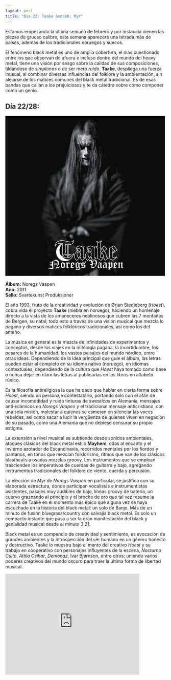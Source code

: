 ```yaml
---
layout: post
title: "Día 22: Taake &mdash; Myr"
---
```


Estamos empezando la última semana de febrero y por instancia vienen las piezas de grueso calibre, esta semana aparecerá una tétrada más de países, además de los tradicionales noruegos y suecos.

El fenómeno black metal es uno de amplia cobertura, el más cuestionado entre los que observan de afuera e incluso dentro del mundo del heavy metal, tiene una visión por sesgo sobre la calidad de sus composiciones, tildándose de *simplonas* o de ser mero *ruido*. **Taake**, despliega una fuerza inusual, al combinar diversas influencias del folklore y la ambientación, sin alejarse de los matices comunes del black metal tradicional. Es de esas bandas que callan a los prejuiciosos y te da cátedra sobre cómo componer como un genio.

<!-- more -->

## Día 22/28:

![Portada del Álbum](/images/taake-noregsvaapen.jpg)

**Álbum:** Noregs Vaapen  
**Año:** 2011  
**Sello:** Svartekunst Produksjoner  

El año 1993, fruto de la creatividad y evolución de Ørjan Stedjeberg (*Hoest*), cobra vida el proyecto **Taake** (niebla en noruego), haciendo un homenaje directo a la vista de los amaneceres neblinosos que cubren las 7 montañas de Bergen, su natal; todo esto a través de una visión musical que mezcla lo pagano y diversos matices folklóricos tradicionales, así como los del antaño.

La música en general es la mezcla de infinidades de experimentos y conceptos, desde los viajes en la mitología pagana, la incertidumbre, los pesares de la humanidad, los vastos paisajes del mundo nórdico, entre otras ideas. Dependiendo de la idea principal que guíe el álbum, las letras pueden estar al completo en su idioma nativo (noruego), en idiomas contextuales, dependiendo de la cultura que *Hoest* haya tomado como base o nunca dejar en claro las letras al publicarlas en los libros en alfabeto rúnico.

Es la filosofía antireligiosa la que ha dado que hablar en cierta forma sobre *Hoest*, siendo un personaje contestatario, portando solo con el afán de causar incomodidad y ruido tinturas de *swasticas* en Alemania, mensajes anti-islámicos en *Noregs Vaapen* y el tradicional mensaje anticristiano, con una sola misión, molestar a quienes se esmeran en silenciar las voces rebeldes, así como sacar a lucir la vergüenza de quienes viven en negación de su pasado, como una Alemania que no debiese censurar su propio estigma.

La extensión a nivel musical se subtiende desde sonidos ambientales, ataques clásicos del black metal estilo **Mayhem**, odas al encanto y el invierno azotador de Escandinavia, recorridos mentales por los fiordos y pantanos, en tonos que mezclan folklorismo, ritmos que van de los clásicos blastbeats a osadas mezclas groovy. Los instrumentos que se emplean trascienden los imperativos de cuerdas de guitarra y bajo, agregando instrumentos tradicionales del folklore de viento, cuerda y percusión.

La elección de *Myr* de *Noregs Vaapen* en particular, se justifica con su elaborada estructura, donde participan vocalistas e instrumentistas asistentes, pasajes muy audibles de bajo, líneas groovy de batería, un cuervo graznando al principio y el broche de oro que tal vez resume la carrera de Taake en el momento más épico que alguna vez se haya escuchado en la historia del black metal: un solo de Banjo. Más de un minuto de fusión bluegrass/country con salvajía black metal. Es solo un compacto instante que pasa a ser la gran manifestación del black y genialidad musical desde el minuto 3:21.

Black metal es un compendio de creatividad y sentimiento, es evocación de grandes ambientes y la introspección del ser humano en un género honesto y destructivo. Taake lo muestra bajo el manto del creativo *Hoest* y su trabajo en cooperativo con personajes influyentes de la escena, *Nocturno Culto*, *Attila Csihar*, *Demonaz*, Ivar Bjørnson, entre otros; uniendo varios poderes creativos del mundo oscuro para traer la última forma de libertad musical.

<iframe width="420" height="315" src="https://www.youtube.com/embed/g5spnQkLT6w" frameborder="0" allowfullscreen></iframe>